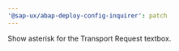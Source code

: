 ```yaml
---
'@sap-ux/abap-deploy-config-inquirer': patch
---
```


Show asterisk for the Transport Request textbox.
